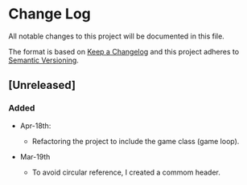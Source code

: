 # Change Log
All notable changes to this project will be documented in this file.

The format is based on [Keep a Changelog](http://keepachangelog.com/) 
and this project adheres to [Semantic Versioning](http://semver.org/).

## [Unreleased]
### Added
* Apr-18th:
    - Refactoring the project to include the game class (game loop).

* Mar-19th
    - To avoid circular reference, I created a commom header.
